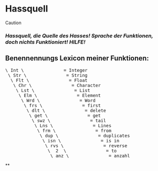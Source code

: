 # Hassquell
> [!CAUTION]
> ### *Hassquell, die Quelle des Hasses! Sprache der Funktionen, doch nichts Funktioniert! HILFE!*
##
##
##

## Benennennungs Lexicon meiner Funktionen:
<pre>
\ Int \               = Integer
 \ Str \               = String
  \ Flt \               = Float
   \ Chr \               = Character
    \ Lst \               = List
     \ Elm \               = Element
      \ Wrd \               = Word
       \ frs \               = first
        \ dlt \               = delete
         \ get \               = get
          \ swz \               = tail
           \ Lns \               = Lines
            \ frm \               = from
             \ dup \               = duplicates
              \ isn \               = is in
               \ rvs \               = reverse
                \  2  \               = to
                 \ anz \               = anzahl
</pre>**
 

